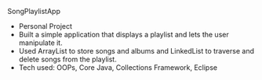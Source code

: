 SongPlaylistApp 
- Personal Project 
- Built a simple application that displays a playlist and lets the user manipulate it. 
- Used ArrayList to store songs and albums and LinkedList to traverse and delete songs from the playlist. 
- Tech used: OOPs, Core Java, Collections Framework, Eclipse
